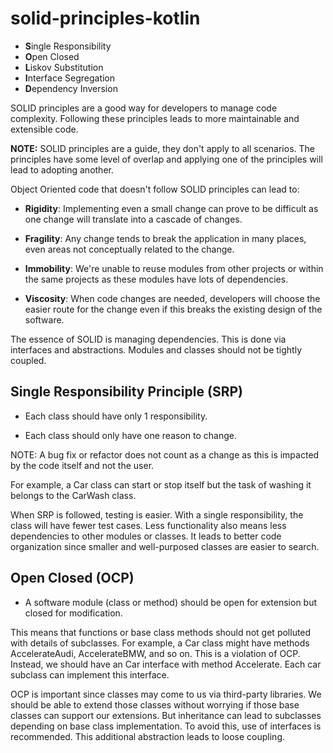 # solid-principles-kotlin

- **S**ingle Responsibility 
- **O**pen Closed
- **L**iskov Substitution
- **I**nterface Segregation
- **D**ependency Inversion

SOLID principles are a good way for developers to manage code complexity. Following these principles leads to more maintainable and extensible code.

**NOTE:** SOLID principles are a guide, they don't apply to all scenarios. The principles have some level of overlap and applying one of the principles will lead to adopting another.

Object Oriented code that doesn't follow SOLID principles can lead to: 

- **Rigidity**: Implementing even a small change can prove to be difficult as one change will translate into a cascade of changes.
    
- **Fragility**: Any change tends to break the application in many places, even areas not conceptually related to the change.

- **Immobility**: We're unable to reuse modules from other projects or within the same projects as these modules have lots of dependencies. 

- **Viscosity**: When code changes are needed, developers will choose the easier route for the change even if this breaks the existing design of the software.

The essence of SOLID is managing dependencies. This is done via interfaces and abstractions. Modules and classes should not be tightly coupled.

## Single Responsibility Principle (SRP)

- Each class should have only 1 responsibility. 

- Each class should only have one reason to change. 

NOTE: A bug fix or refactor does not count as a change as this is impacted by the code itself and not the user.

For example, a Car class can start or stop itself but the task of washing it belongs to the CarWash class. 

When SRP is followed, testing is easier. With a single responsibility, the class will have fewer test cases. Less functionality also means less dependencies to other modules or classes. It leads to better code organization since smaller and well-purposed classes are easier to search.


## Open Closed (OCP)

- A software module (class or method) should be open for extension but closed for modification. 

This means that functions or base class methods should not get polluted with details of subclasses. 
For example, a Car class might have methods AccelerateAudi, AccelerateBMW, and so on. This is a violation of OCP. Instead, we should have an Car interface with method Accelerate. Each car subclass can implement this interface.

OCP is important since classes may come to us via third-party libraries. We should be able to extend those classes without worrying if those base classes can support our extensions. But inheritance can lead to subclasses depending on base class implementation. To avoid this, use of interfaces is recommended. This additional abstraction leads to loose coupling.